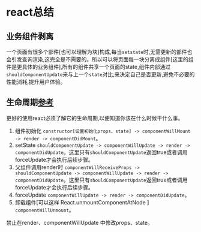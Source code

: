 # react总结

## 业务组件剥离
一个页面有很多个部件[也可以理解为块]构成,每当`setstate`时,无需更新的部件也会引发查询渲染,这完全是不需要的。所以可以将页面每一块分离成组件[这里的组件是更具体的业务组件],所有的组件共享一个页面的state,组件内部通过`shouldComponentUpdate`来与上一个`state`对比,来决定自己是否更新,避免不必要的性能消耗,提升用户体验。

## 生命周期[参考](http://www.jianshu.com/p/4784216b8194)
更好的使用react必须了解它的生命周期,以便知道你该在什么时候干什么事。

1. 组件初始化 `constructor[设置初始化props、state] -> componentWillMount -> render -> componentDidMount`。
2. setState `shouldComponentUpdate -> componentWillUpdate -> render -> componentDidUpdate`。这里只有`shouldComponentUpdate`返回true或者调用forceUpdate才会执行后续步骤。
3. 父组件调用render时 `componentWillReceiveProps -> shouldComponentUpdate -> componentWillUpdate -> render -> componentDidUpdate`。这里只有`shouldComponentUpdate`返回true或者调用forceUpdate才会执行后续步骤。
4. forceUpdate `componentWillUpdate -> render -> componentDidUpdate`。
5. 卸载组件[可以这样 React.unmountComponentAtNode ] `componentWillUnmount`。

禁止在render、componentWillUpdate 中修改props、state。
